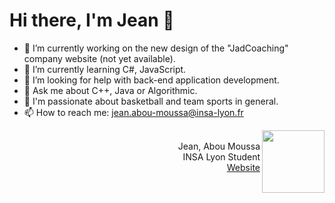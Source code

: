 
<h1> Hi there, I'm Jean 👋 </h1> 

- 🔭 I’m currently working on the new design of the "JadCoaching" company website (not yet available).
- 🌱 I’m currently learning C#, JavaScript.
- 🤔 I’m looking for help with back-end application development.
- 💬 Ask me about C++, Java or Algorithmic.
- 🏀 I'm passionate about basketball and team sports in general.
- 📫 How to reach me: jean.abou-moussa@insa-lyon.fr


<div align='center'>
  
  <img src="https://user-images.githubusercontent.com/94708849/160274563-01dc1fbf-f38e-4396-b0f3-2c4f4204c21b.png" width="100" height="100" align="right">
   <br/> <div align="right"> Jean, Abou Moussa <br/> INSA Lyon Student <br/> <a href = "https://www.jeanaboumoussa.com"> Website </a> </div>
 </div>


